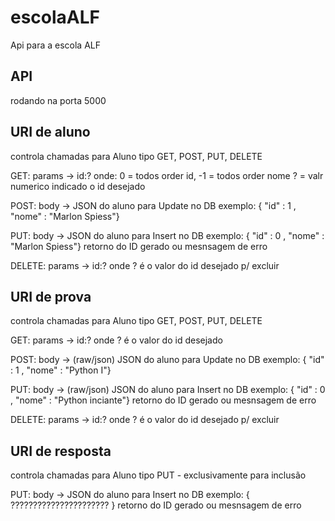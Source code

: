 # escolaALF
Api para a escola ALF

## API 
 rodando na porta 5000
    
## URI de aluno
 controla chamadas para Aluno tipo GET, POST, PUT, DELETE
 
 GET: params -> id:? onde: 0  = todos order id, 
                           -1 = todos order nome
                           ? = valr numerico indicado o id desejado
                           
 POST: body -> JSON do aluno para Update no DB
               exemplo: { "id" : 1 , "nome" : "Marlon Spiess"}
               
 PUT: body -> JSON do aluno para Insert no DB
              exemplo: { "id" : 0 , "nome" : "Marlon Spiess"}
              retorno do ID gerado ou mesnsagem de erro
              
 DELETE: params -> id:? onde ? é o valor do id desejado p/ excluir 
     

    
## URI de prova
 controla chamadas para Aluno tipo GET, POST, PUT, DELETE
 
 GET: params -> id:? onde ? é o valor do id desejado
 
 POST: body -> (raw/json) JSON do aluno para Update no DB
               exemplo: { "id" : 1 , "nome" : "Python I"}
               
 PUT: body -> (raw/json) JSON do aluno para Insert no DB
              exemplo: { "id" : 0 , "nome" : "Python inciante"}
              retorno do ID gerado ou mesnsagem de erro
              
 DELETE: params -> id:? onde ? é o valor do id desejado p/ excluir 
    

    
## URI de resposta       
 controla chamadas para Aluno tipo PUT - exclusivamente para inclusão
 
 PUT: body -> JSON do aluno para Insert no DB
              exemplo: { ?????????????????????? }
              retorno do ID gerado ou mesnsagem de erro
    

